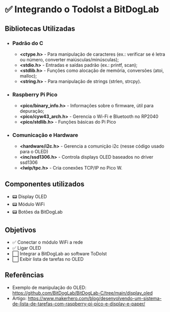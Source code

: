 # ✅ Integrando o TodoIst a BitDogLab

## Bibliotecas Utilizadas 

- ### Padrão do C
    - **<ctype.h>** - Para manipulação de caracteres (ex.: verificar se é letra ou número, converter maiúsculas/minúsculas);
    - **<stdio.h>** - Entradas e saídas padrão (ex.: printf, scan);
    - **<stdlib.h>** - Funções como alocação de memória, conversões (atoi, malloc);
    - **<string.h>** - Para manipulação de strings (strlen, strcpy).

- ### Raspberry Pi Pico
    - **<pico/binary_info.h>** - Informações sobre o firmware, útil para depuração;
    - **<pico/cyw43_arch.h>** - Gerencia o Wi-Fi e Bluetooth no RP2040
    - **<pico/stdlib.h>** - Funções básicas do Pi Pico

-  ### Comunicação e Hardware
    - **<hardware/i2c.h>** - Gerencia a comunição i2c (nesse código usado para o OLED)
    - **<inc/ssd1306.h>** - Controla displays OLED baseados no driver ssd1306
    - **<lwip/tpc.h>** - Cria conexões TCP/IP no Pico W. 


## Componentes utilizados

- 📟 Display OLED 
- 📟 Módulo WiFi
- 📟 Botões da BitDogLab

## Objetivos

- ✅ Conectar o módulo WiFi a rede
- ✅ Ligar OLED
- ⬜ Integrar a BitDogLab ao software ToDoIst
- ⬜ Exibir lista de tarefas no OLED

## Referências

- Exemplo de manipulação do OLED: https://github.com/BitDogLab/BitDogLab-C/tree/main/display_oled
- Artigo: https://www.makerhero.com/blog/desenvolvendo-um-sistema-de-lista-de-tarefas-com-raspberry-pi-pico-e-display-e-paper/ 